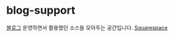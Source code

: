# blog-support
[블로그](https://empty-castle.tistory.com/) 운영하면서 활용했던 소스들 모아두는 공간입니다.
<a href="www.squarespace.com" target="_blank">Squarespace</a>
